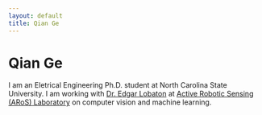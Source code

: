```yaml
---
layout: default
title: Qian Ge
---
```

<div class="blurb">
	<h1>Qian Ge</h1>
	<p>I am an Eletrical Engineering Ph.D. student at North Carolina State University. I am working with <a href="http://www.ece.ncsu.edu/people/ejlobato/">Dr. Edgar Lobaton</a> at <a href="http://research.ece.ncsu.edu/aros//">Active Robotic Sensing (ARoS) Laboratory</a> on computer vision and machine learning.</p>
</div><!-- /.blurb -->

